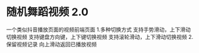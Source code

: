 # 随机舞蹈视频 2.0
一个类似抖音播放页面的视频前端页面
1.多种切换方式
  支持手势滑动，上下滑动切换视频
  支持键盘方向键，上下键切换视频
  支持滚轮滑动，上下滑动切换视频
2.保留视频记录
向上滑动返回已播放视频

